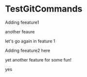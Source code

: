 # TestGitCommands

Adding feeature1

another feaure

let's go again in feature 1

Adding feeature2 here

yet another feature for some fun!

yes
